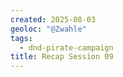 ```yaml
---
created: 2025-08-03
geoloc: "@Zwahle"
tags:
  - dnd-pirate-campaign
title: Recap Session 09
---
```

